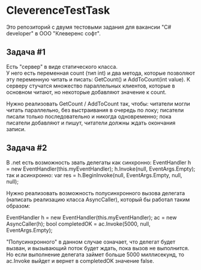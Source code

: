 # CleverenceTestTask

Это репозиторий с двумя тестовыми задания для вакансии "C# developer" в ООО "Клеверенс софт".

## Задача #1
Есть "сервер" в виде статического класса.  
У него есть переменная count (тип int) и два метода, которые позволяют эту переменную читать и писать: GetCount() и AddToCount(int value).
К серверу стучатся множество параллельных клиентов, которые в основном читают, но некоторые добавляют значение к count.

Нужно реализовать GetCount / AddToCount так, чтобы:
читатели могли читать параллельно, без выстраивания в очередь по локу;
писатели писали только последовательно и никогда одновременно;
пока писатели добавляют и пишут, читатели должны ждать окончания записи.

## Задача #2
В .net есть возможность звать делегаты как синхронно:
EventHandler h = new EventHandler(this.myEventHandler);
h.Invoke(null, EventArgs.Empty);
так и асинхронно:
var res = h.BeginInvoke(null, EventArgs.Empty, null, null);

Нужно реализовать возможность полусинхронного вызова делегата (написать реализацию класса AsyncCaller), который бы работал таким образом:

EventHandler h = new EventHandler(this.myEventHandler);
ac = new AsyncCaller(h);
bool completedOK = ac.Invoke(5000, null, EventArgs.Empty);

"Полусинхронного" в данном случае означает, что делегат будет вызван, и вызывающий поток будет ждать, пока вызов не выполнится.  Но если выполнение делегата займет больше 5000 миллисекунд, то ac.Invoke выйдет и вернет в completedOK значение false.
